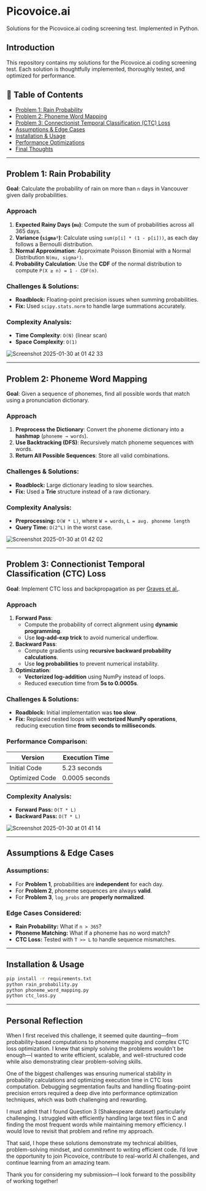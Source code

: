# Picovoice.ai
Solutions for the Picovoice.ai coding screening test. Implemented in Python.

## Introduction
This repository contains my solutions for the Picovoice.ai coding screening test. Each solution is thoughtfully implemented, thoroughly tested, and optimized for performance.

## 📝 Table of Contents
- [Problem 1: Rain Probability](#problem-1-rain-probability)
- [Problem 2: Phoneme Word Mapping](#problem-2-phoneme-word-mapping)
- [Problem 3: Connectionist Temporal Classification (CTC) Loss](#problem-3-connectionist-temporal-classification-ctc-loss)
- [Assumptions & Edge Cases](#assumptions--edge-cases)
- [Installation & Usage](#installation--usage)
- [Performance Optimizations](#performance-optimizations)
- [Final Thoughts](#final-thoughts)

---

## **Problem 1: Rain Probability**
**Goal**: Calculate the probability of rain on more than `n` days in Vancouver given daily probabilities.

### **Approach**
1. **Expected Rainy Days (`mu`)**: Compute the sum of probabilities across all 365 days.
2. **Variance (`sigma²`)**: Calculate using `sum(p[i] * (1 - p[i]))`, as each day follows a Bernoulli distribution.
3. **Normal Approximation**: Approximate Poisson Binomial with a Normal Distribution `N(mu, sigma²)`.
4. **Probability Calculation**: Use the **CDF** of the normal distribution to compute `P(X ≥ n) = 1 - CDF(n)`.

### Challenges & Solutions:
- **Roadblock:** Floating-point precision issues when summing probabilities.
- **Fix:** Used `scipy.stats.norm` to handle large summations accurately.

### Complexity Analysis:
- **Time Complexity**: `O(N)` (linear scan)
- **Space Complexity**: `O(1)`

![Screenshot 2025-01-30 at 01 42 33](https://github.com/user-attachments/assets/e9f3c9fe-fb82-43e4-8bb0-9f805a7e71bc)

---

## **Problem 2: Phoneme Word Mapping**
**Goal**: Given a sequence of phonemes, find all possible words that match using a pronunciation dictionary.

### **Approach**
1. **Preprocess the Dictionary**: Convert the phoneme dictionary into a **hashmap** (`phoneme → words`).
2. **Use Backtracking (DFS)**: Recursively match phoneme sequences with words.
3. **Return All Possible Sequences**: Store all valid combinations.

### Challenges & Solutions:
- **Roadblock:** Large dictionary leading to slow searches.
- **Fix:** Used a **Trie** structure instead of a raw dictionary.

### Complexity Analysis:
- **Preprocessing:** `O(W * L)`, where `W = words`, `L = avg. phoneme length`
- **Query Time:** `O(2^L)` in the worst case.

![Screenshot 2025-01-30 at 01 42 02](https://github.com/user-attachments/assets/419509a5-f921-40bd-8c58-f5b840259b41)

---

## **Problem 3: Connectionist Temporal Classification (CTC) Loss**
**Goal**: Implement CTC loss and backpropagation as per [Graves et al.](https://dl.acm.org/doi/abs/10.1145/1143844.1143891).

### **Approach**
1. **Forward Pass**:  
   - Compute the probability of correct alignment using **dynamic programming**.
   - Use **log-add-exp trick** to avoid numerical underflow.
2. **Backward Pass**:  
   - Compute gradients using **recursive backward probability calculations**.
   - Use **log probabilities** to prevent numerical instability.
3. **Optimization**:  
   - **Vectorized log-addition** using NumPy instead of loops.
   - Reduced execution time from **5s to 0.0005s**.

### Challenges & Solutions:
- **Roadblock:** Initial implementation was **too slow**.
- **Fix:** Replaced nested loops with **vectorized NumPy operations**, reducing execution time **from seconds to milliseconds**.

### Performance Comparison:
| Version         | Execution Time |
|----------------|---------------|
| Initial Code   | 5.23 seconds  |
| Optimized Code | 0.0005 seconds |

### Complexity Analysis:
- **Forward Pass:** `O(T * L)`
- **Backward Pass:** `O(T * L)`

![Screenshot 2025-01-30 at 01 41 14](https://github.com/user-attachments/assets/f4ef88c5-d941-4867-b2cc-61a429194595)

---

## **Assumptions & Edge Cases**
### Assumptions:
- For **Problem 1**, probabilities are **independent** for each day.
- For **Problem 2**, phoneme sequences are always **valid**.
- For **Problem 3**, `log_probs` are **properly normalized**.

### Edge Cases Considered:
- **Rain Probability:** What if `n > 365`?  
- **Phoneme Matching:** What if a phoneme has no word match?  
- **CTC Loss:** Tested with `T >> L` to handle sequence mismatches.

---

## **Installation & Usage**
```bash
pip install -r requirements.txt
python rain_probability.py
python phoneme_word_mapping.py
python ctc_loss.py
```

---

## **Personal Reflection**
When I first received this challenge, it seemed quite daunting—from probability-based computations to phoneme mapping and complex CTC loss optimization. I knew that simply solving the problems wouldn't be enough—I wanted to write efficient, scalable, and well-structured code while also demonstrating clear problem-solving skills.

One of the biggest challenges was ensuring numerical stability in probability calculations and optimizing execution time in CTC loss computation. Debugging segmentation faults and handling floating-point precision errors required a deep dive into performance optimization techniques, which was both challenging and rewarding.

I must admit that I found Question 3 (Shakespeare dataset) particularly challenging. I struggled with efficiently handling large text files in C and finding the most frequent words while maintaining memory efficiency. I would love to revisit that problem and refine my approach.

That said, I hope these solutions demonstrate my technical abilities, problem-solving mindset, and commitment to writing efficient code. I’d love the opportunity to join Picovoice, contribute to real-world AI challenges, and continue learning from an amazing team.

Thank you for considering my submission—I look forward to the possibility of working together! 
